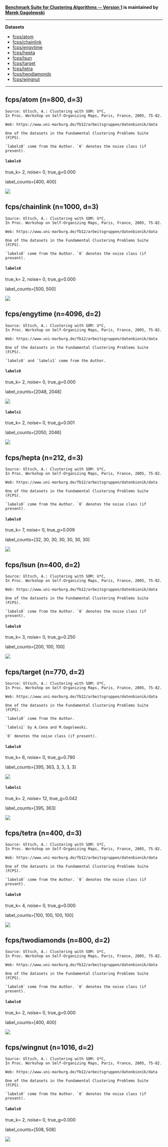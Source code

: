 **[Benchmark Suite for Clustering Algorithms -- Version 1](https://github.com/gagolews/clustering_benchmarks_v1)
is maintained by [Marek Gagolewski](http://www.gagolewski.com)**


--------------------------------------------------------------------------------

**Datasets**

* [fcps/atom](#fcps_atom)
* [fcps/chainlink](#fcps_chainlink)
* [fcps/engytime](#fcps_engytime)
* [fcps/hepta](#fcps_hepta)
* [fcps/lsun](#fcps_lsun)
* [fcps/target](#fcps_target)
* [fcps/tetra](#fcps_tetra)
* [fcps/twodiamonds](#fcps_twodiamonds)
* [fcps/wingnut](#fcps_wingnut)

--------------------------------------------------------------------------------

## fcps/atom (n=800, d=3) <a name="fcps_atom"></a>

    Source: Ultsch, A.: Clustering with SOM: U*C,
    In Proc. Workshop on Self-Organizing Maps, Paris, France, 2005, 75-82.
    
    Web: https://www.uni-marburg.de/fb12/arbeitsgruppen/datenbionik/data
    
    One of the datasets in the Fundamental Clustering Problems Suite (FCPS).
    
    `labels0` come from the Author. `0` denotes the noise class (if present).
    
    


#### `labels0`

true_k= 2, noise=    0, true_g=0.000

label_counts=[400, 400]

![](fcps/atom.labels0.png)




## fcps/chainlink (n=1000, d=3) <a name="fcps_chainlink"></a>

    Source: Ultsch, A.: Clustering with SOM: U*C,
    In Proc. Workshop on Self-Organizing Maps, Paris, France, 2005, 75-82.
    
    Web: https://www.uni-marburg.de/fb12/arbeitsgruppen/datenbionik/data
    
    One of the datasets in the Fundamental Clustering Problems Suite (FCPS).
    
    `labels0` come from the Author. `0` denotes the noise class (if present).
    
    


#### `labels0`

true_k= 2, noise=    0, true_g=0.000

label_counts=[500, 500]

![](fcps/chainlink.labels0.png)




## fcps/engytime (n=4096, d=2) <a name="fcps_engytime"></a>

    Source: Ultsch, A.: Clustering with SOM: U*C,
    In Proc. Workshop on Self-Organizing Maps, Paris, France, 2005, 75-82.
    
    Web: https://www.uni-marburg.de/fb12/arbeitsgruppen/datenbionik/data
    
    One of the datasets in the Fundamental Clustering Problems Suite (FCPS).
    
    `labels0` and `labels1` come from the Author.
    


#### `labels0`

true_k= 2, noise=    0, true_g=0.000

label_counts=[2048, 2048]

![](fcps/engytime.labels0.png)

#### `labels1`

true_k= 2, noise=    0, true_g=0.001

label_counts=[2050, 2046]

![](fcps/engytime.labels1.png)




## fcps/hepta (n=212, d=3) <a name="fcps_hepta"></a>

    Source: Ultsch, A.: Clustering with SOM: U*C,
    In Proc. Workshop on Self-Organizing Maps, Paris, France, 2005, 75-82.
    
    Web: https://www.uni-marburg.de/fb12/arbeitsgruppen/datenbionik/data
    
    One of the datasets in the Fundamental Clustering Problems Suite (FCPS).
    
    `labels0` come from the Author. `0` denotes the noise class (if present).
    
    


#### `labels0`

true_k= 7, noise=    0, true_g=0.009

label_counts=[32, 30, 30, 30, 30, 30, 30]

![](fcps/hepta.labels0.png)




## fcps/lsun (n=400, d=2) <a name="fcps_lsun"></a>

    Source: Ultsch, A.: Clustering with SOM: U*C,
    In Proc. Workshop on Self-Organizing Maps, Paris, France, 2005, 75-82.
    
    Web: https://www.uni-marburg.de/fb12/arbeitsgruppen/datenbionik/data
    
    One of the datasets in the Fundamental Clustering Problems Suite (FCPS).
    
    `labels0` come from the Author. `0` denotes the noise class (if present).
    
    


#### `labels0`

true_k= 3, noise=    0, true_g=0.250

label_counts=[200, 100, 100]

![](fcps/lsun.labels0.png)




## fcps/target (n=770, d=2) <a name="fcps_target"></a>

    Source: Ultsch, A.: Clustering with SOM: U*C,
    In Proc. Workshop on Self-Organizing Maps, Paris, France, 2005, 75-82.
    
    Web: https://www.uni-marburg.de/fb12/arbeitsgruppen/datenbionik/data
    
    One of the datasets in the Fundamental Clustering Problems Suite (FCPS).
    
    `labels0` come from the Author.
    
    `labels1` by A.Cena and M.Gagolewski.
    
    `0` denotes the noise class (if present).
    


#### `labels0`

true_k= 6, noise=    0, true_g=0.790

label_counts=[395, 363, 3, 3, 3, 3]

![](fcps/target.labels0.png)

#### `labels1`

true_k= 2, noise=   12, true_g=0.042

label_counts=[395, 363]

![](fcps/target.labels1.png)




## fcps/tetra (n=400, d=3) <a name="fcps_tetra"></a>

    Source: Ultsch, A.: Clustering with SOM: U*C,
    In Proc. Workshop on Self-Organizing Maps, Paris, France, 2005, 75-82.
    
    Web: https://www.uni-marburg.de/fb12/arbeitsgruppen/datenbionik/data
    
    One of the datasets in the Fundamental Clustering Problems Suite (FCPS).
    
    `labels0` come from the Author. `0` denotes the noise class (if present).
    
    


#### `labels0`

true_k= 4, noise=    0, true_g=0.000

label_counts=[100, 100, 100, 100]

![](fcps/tetra.labels0.png)




## fcps/twodiamonds (n=800, d=2) <a name="fcps_twodiamonds"></a>

    Source: Ultsch, A.: Clustering with SOM: U*C,
    In Proc. Workshop on Self-Organizing Maps, Paris, France, 2005, 75-82.
    
    Web: https://www.uni-marburg.de/fb12/arbeitsgruppen/datenbionik/data
    
    One of the datasets in the Fundamental Clustering Problems Suite (FCPS).
    
    `labels0` come from the Author. `0` denotes the noise class (if present).
    
    


#### `labels0`

true_k= 2, noise=    0, true_g=0.000

label_counts=[400, 400]

![](fcps/twodiamonds.labels0.png)




## fcps/wingnut (n=1016, d=2) <a name="fcps_wingnut"></a>

    Source: Ultsch, A.: Clustering with SOM: U*C,
    In Proc. Workshop on Self-Organizing Maps, Paris, France, 2005, 75-82.
    
    Web: https://www.uni-marburg.de/fb12/arbeitsgruppen/datenbionik/data
    
    One of the datasets in the Fundamental Clustering Problems Suite (FCPS).
    
    `labels0` come from the Author. `0` denotes the noise class (if present).
    
    


#### `labels0`

true_k= 2, noise=    0, true_g=0.000

label_counts=[508, 508]

![](fcps/wingnut.labels0.png)




